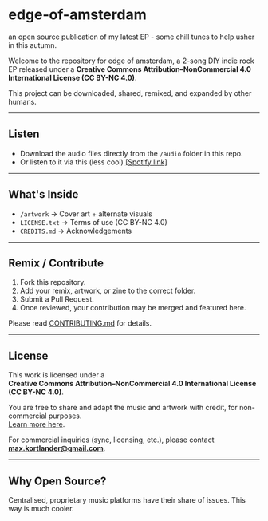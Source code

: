 # edge-of-amsterdam
an open source publication of my latest EP - some chill tunes to help usher in this autumn.

Welcome to the repository for edge of amsterdam, a 2-song DIY indie rock EP released under a **Creative Commons Attribution–NonCommercial 4.0 International License (CC BY-NC 4.0)**.

This project can be downloaded, shared, remixed, and expanded by other humans. 

---

## Listen
- Download the audio files directly from the `/audio` folder in this repo.
- Or listen to it via this (less cool) [[Spotify link]](https://open.spotify.com/album/2Wvw8Mrss4rrjAVpv8LmVr?si=o5TZnqfOTliTpqlNYCCdfg)

---

## What's Inside
- `/artwork` → Cover art + alternate visuals  
- `LICENSE.txt` → Terms of use (CC BY-NC 4.0)  
- `CREDITS.md` → Acknowledgements  

---

## Remix / Contribute
1. Fork this repository.
2. Add your remix, artwork, or zine to the correct folder.
3. Submit a Pull Request.
4. Once reviewed, your contribution may be merged and featured here.

Please read [CONTRIBUTING.md](CONTRIBUTING.md) for details.

---

## License
This work is licensed under a  
**Creative Commons Attribution–NonCommercial 4.0 International License (CC BY-NC 4.0)**.  

You are free to share and adapt the music and artwork with credit, for non-commercial purposes.  
[Learn more here](https://creativecommons.org/licenses/by-nc/4.0/).

For commercial inquiries (sync, licensing, etc.), please contact **max.kortlander@gmail.com**.

---

## Why Open Source?
Centralised, proprietary music platforms have their share of issues. This way is much cooler.
